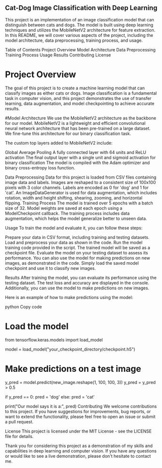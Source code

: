 ## Cat-Dog Image Classification with Deep Learning

This project is an implementation of an image classification model that can distinguish between cats and dogs. The model is built using deep learning techniques and utilizes the MobileNetV2 architecture for feature extraction. In this README, we will cover various aspects of the project, including the model architecture, data preprocessing, training process, and usage.

Table of Contents
Project Overview
Model Architecture
Data Preprocessing
Training Process
Usage
Results
Contributing
License

# Project Overview
The goal of this project is to create a machine learning model that can classify images as either cats or dogs. Image classification is a fundamental task in computer vision, and this project demonstrates the use of transfer learning, data augmentation, and model checkpointing to achieve accurate results.

#Model Architecture
We use the MobileNetV2 architecture as the backbone for our model. MobileNetV2 is a lightweight and efficient convolutional neural network architecture that has been pre-trained on a large dataset. We fine-tune this architecture for our binary classification task.

The custom top layers added to MobileNetV2 include:

Global Average Pooling
A fully connected layer with 64 units and ReLU activation
The final output layer with a single unit and sigmoid activation for binary classification
The model is compiled with the Adam optimizer and binary cross-entropy loss function.

Data Preprocessing
Data for this project is loaded from CSV files containing image data and labels.
Images are reshaped to a consistent size of 100x100 pixels with 3 color channels.
Labels are encoded as 0 for 'dog' and 1 for 'cat'.
An ImageDataGenerator is used for data augmentation, which includes rotation, width and height shifting, shearing, zooming, and horizontal flipping.
Training Process
The model is trained over 5 epochs with a batch size of 32. Model weights are saved at each epoch using a ModelCheckpoint callback. The training process includes data augmentation, which helps the model generalize better to unseen data.

Usage
To train the model and evaluate it, you can follow these steps:

Prepare your data in CSV format, including training and testing datasets.
Load and preprocess your data as shown in the code.
Run the model training code provided in the script.
The trained model will be saved as a checkpoint file.
Evaluate the model on your testing dataset to assess its performance.
You can also use the model for making predictions on new images, as demonstrated in the code. Simply load the saved model checkpoint and use it to classify new images.

Results
After training the model, you can evaluate its performance using the testing dataset. The test loss and accuracy are displayed in the console. Additionally, you can use the model to make predictions on new images.

Here is an example of how to make predictions using the model:

python
Copy code
# Load the model
from tensorflow.keras.models import load_model

model = load_model("your_checkpoint_directory/checkpoint.h5")

# Make predictions on a test image
y_pred = model.predict(new_image.reshape(1, 100, 100, 3))
y_pred = y_pred > 0.5

if y_pred == 0:
    pred = 'dog'
else:
    pred = 'cat'

print("Our model says it is a:", pred)
Contributing
We welcome contributions to this project. If you have suggestions for improvements, bug reports, or want to extend the functionality, please feel free to open an issue or submit a pull request.

License
This project is licensed under the MIT License - see the LICENSE file for details.

Thank you for considering this project as a demonstration of my skills and capabilities in deep learning and computer vision. If you have any questions or would like to see a live demonstration, please don't hesitate to contact me.

